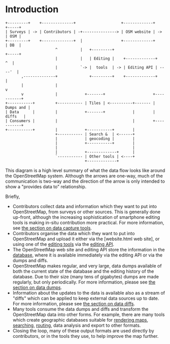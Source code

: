 # Introduction

    +---------+    +--------------+                    +-------------+    +-----+
    | Surveys | -> | Contributors | -+---------------> | OSM website | -> | OSM |
    +---------+    +--------------+  |                 +-------------+    | DB  |
                          ^          |   +---------+                      +-----+
                          |          |   | Editing |    +-------------+     ^  |
                          |          `-> |  tools  | -> | Editing API | ----'  |
           ,--------------+              +---------+    +-------------+        |
           |              |                                                    v
           v              |            +-------+                     +-----------+
    +-----------+         +----------- | Tiles | <----------+------- | Dumps and |
    | Data      |         |            +-------+            |        |   diffs   |
    | Consumers |         |                                 |        +-----------+
    +-----------+         |            +-----------+        |
                          +----------- | Search &  | <------+
                          |            | geocoding |        |
                          |            +-----------+        |
                          |                                 |
                          |            +-------------+      |
                          `----------- | Other tools | <----+
                                       +-------------+

This diagram is a high level summary of what the data flow looks like
around the OpenStreetMap system. Although the arrows are one-way, much
of the communication is two-way and the direction of the arrow is only
intended to show a "provides data to" relationship.

Briefly,

* Contributors collect data and information which they want to put
  into OpenStreetMap, from surveys or other sources. This is generally
  done up-front, although the increasing sophistication of smartphone
  editing tools is making in-situ contribution more practical. For
  more information, see
  [the section on data capture tools](data-capture-tools.html).
* Contributors organise the data which they want to put into
  OpenStreetMap and upload it either via the [website.html web site],
  or using one of the [editing tools](editing-tools.html) via the
  [editing API](editing-api.html).
* The OpenStreetMap web site and editing API store the information in
  the [database](database.html), where it is available immediately via
  the editing API or via the dumps and diffs.
* OpenStreetMap makes regular, and very large, data dumps available of
  both the current state of the database and the editing history of
  the database. Due to their size (many tens of gigabytes) dumps are
  made regularly, but only periodically. For more information, please
  see [the section on data dumps](data-dumps.html). 
* Information about the updates to the data is available also as a
  stream of "diffs" which can be applied to keep external data sources
  up to date. For more information, please see
  [the section on data diffs](data-diffs.html).
* Many tools consume the data dumps and diffs and transform the
  OpenStreetMap data into other forms. For example, there are many
  tools which create geographic databases suitable for
  [rendering maps](tile-serving.html), [searching](searching.html),
  [routing](routing.html), data analysis and export to other formats.
* Closing the loop, many of these output formats are used directly by
  contributors, or in the tools they use, to help improve the map
  further.
